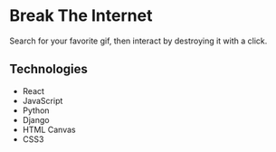 # Break The Internet
Search for your favorite gif, then interact by destroying it with a click.

## Technologies
* React
* JavaScript
* Python
* Django
* HTML Canvas
* CSS3





